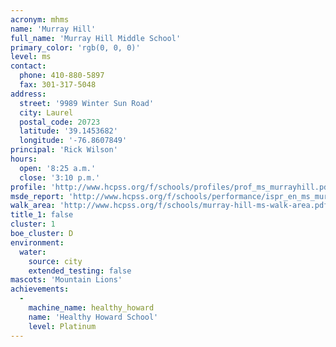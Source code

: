 ```yaml
---
acronym: mhms
name: 'Murray Hill'
full_name: 'Murray Hill Middle School'
primary_color: 'rgb(0, 0, 0)'
level: ms
contact:
  phone: 410-880-5897
  fax: 301-317-5048
address:
  street: '9989 Winter Sun Road'
  city: Laurel
  postal_code: 20723
  latitude: '39.1453682'
  longitude: '-76.8607849'
principal: 'Rick Wilson'
hours:
  open: '8:25 a.m.'
  close: '3:10 p.m.'
profile: 'http://www.hcpss.org/f/schools/profiles/prof_ms_murrayhill.pdf'
msde_report: 'http://www.hcpss.org/f/schools/performance/ispr_en_ms_murrayhill.pdf'
walk_area: 'http://www.hcpss.org/f/schools/murray-hill-ms-walk-area.pdf'
title_1: false
cluster: 1
boe_cluster: D
environment:
  water:
    source: city
    extended_testing: false
mascots: 'Mountain Lions'
achievements:
  -
    machine_name: healthy_howard
    name: 'Healthy Howard School'
    level: Platinum
---
```


